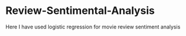 # Review-Sentimental-Analysis
Here I have used logistic regression for movie review sentiment analysis
